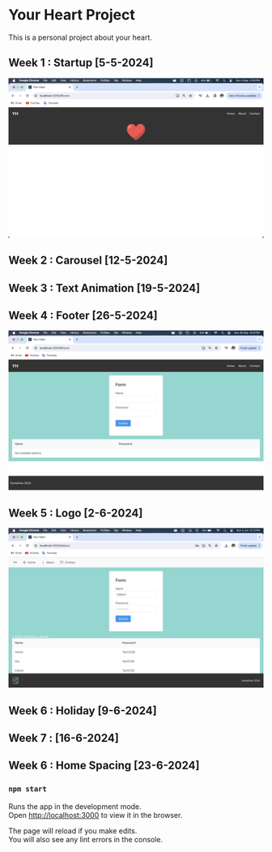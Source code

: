 # Your Heart Project

This is a personal project about your heart. 

## Week 1 : Startup [5-5-2024]

![Week 1](./src/assets/Readme/Week1.png)

## Week 2 : Carousel [12-5-2024]

## Week 3 : Text Animation [19-5-2024]

## Week 4 : Footer [26-5-2024]

![Week 4](./src/assets/Readme/Week4.png)

## Week 5 : Logo [2-6-2024]

![Week 5](./src/assets/Readme/Week5.png)

## Week 6 : Holiday [9-6-2024]

## Week 7 :  [16-6-2024]

## Week 6 : Home Spacing [23-6-2024]

### `npm start`

Runs the app in the development mode.\
Open [http://localhost:3000](http://localhost:3000) to view it in the browser.

The page will reload if you make edits.\
You will also see any lint errors in the console.

